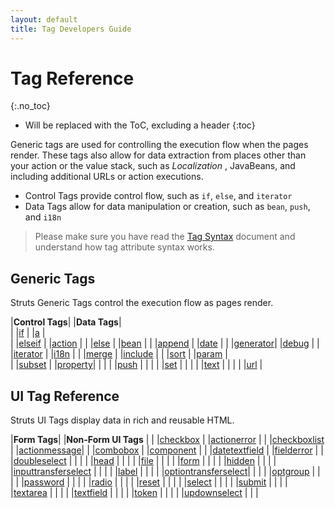```yaml
---
layout: default
title: Tag Developers Guide
---
```


# Tag Reference 
{:.no_toc}

* Will be replaced with the ToC, excluding a header
{:toc}

Generic tags are used for controlling the execution flow when the pages render. These tags also allow for data extraction 
from places other than your action or the value stack, such as _Localization_ , JavaBeans, and including additional URLs 
or action executions.

- Control Tags provide control flow, such as `if`, `else`, and `iterator`
- Data Tags allow for data manipulation or creation, such as `bean`, `push`, and `i18n`

> Please make sure you have read the [Tag Syntax](tag-syntax.html) document and understand how tag attribute syntax works.

## Generic Tags

Struts Generic Tags control the execution flow as pages render.

|**Control Tags**|                               |**Data Tags**|                 
|                |[if](if-tag.html)              |             |[a](a-tag.html)              |   
|                |[elseif](elseif-tag.html)      |             |[action](action-tag.html)    |
|                |[else](else-tag.html)          |             |[bean](bean-tag.html)        |
|                |[append](append-tag.html)      |             |[date](date-tag.html)        |
|                |[generator](generator-tag.html)|             |[debug](debug-tag.html)      |
|                |[iterator](iterator-tag.html)  |             |[i18n](i18n-tag.html)        |
|                |[merge](merge-tag.html)        |             |[include](include-tag.html)  |
|                |[sort](sort-tag.html)          |             |[param](param-tag.html)      |   
|                |[subset](subset-tag.html)      |             |[property](property-tag.html)|
|                |                               |             |[push](push-tag.html)        |
|                |                               |             |[set](set-tag.html)          |
|                |                               |             |[text](text-tag.html)        |
|                |                               |             |[url](url-tag.html)          |


## UI Tag Reference

Struts UI Tags display data in rich and reusable HTML.

|**Form Tags**|                                                     |**Non-Form UI Tags**    |
|             |[checkbox](checkbox-tag.html)                        |                        |[actionerror](actionerror-tag.html)    |
|             |[checkboxlist](checkboxlist-tag.html)                |                        |[actionmessage](actionmessage-tag.html)|
|             |[combobox](combobox-tag.html)                        |                        |[component](component-tag.html)        |
|             |[datetextfield](datetextfield-tag.html)              |                        |[fielderror](fielderror-tag.html)      |
|             |[doubleselect](doubleselect-tag.html)                |                        |                                       |
|             |[head](head-tag.html)                                |                        |                                       |
|             |[file](file-tag.html)                                |                        |                                       |
|             |[form](form-tag.html)                                |                        |                                       |
|             |[hidden](hidden-tag.html)                            |                        |                                       |
|             |[inputtransferselect](inputtransferselect-tag.html)  |                        |                                       |
|             |[label](label-tag.html)                              |                        |                                       |
|             |[optiontransferselect](optiontransferselect-tag.html)|                        |                                       |
|             |[optgroup](optgroup-tag.html)                        |                        |                                       |
|             |[password](password-tag.html)                        |                        |                                       |
|             |[radio](radio-tag.html)                              |                        |                                       |
|             |[reset](reset-tag.html)                              |                        |                                       |
|             |[select](select-tag.html)                            |                        |                                       |
|             |[submit](submit-tag.html)                            |                        |                                       |
|             |[textarea](textarea-tag.html)                        |                        |                                       |
|             |[textfield](textfield-tag.html)                      |                        |                                       |
|             |[token](token-tag.html)                              |                        |                                       |
|             |[updownselect](updownselect-tag.html)                |                        |                                       |
